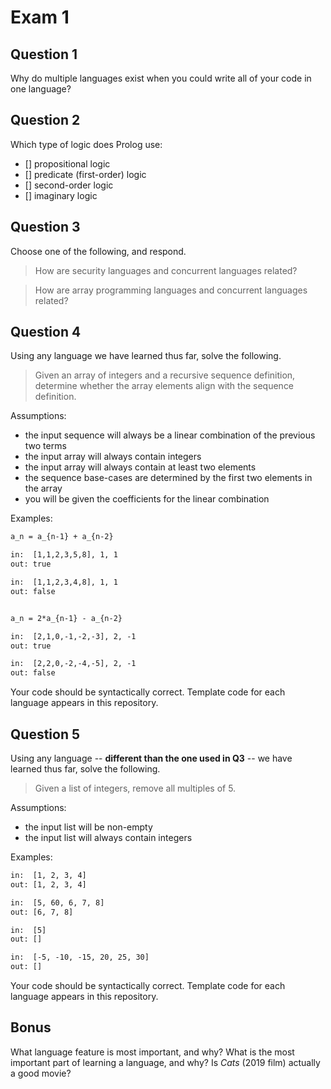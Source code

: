 # Exam 1

## Question 1

Why do multiple languages exist when you could write all of your code in one language?

## Question 2

Which type of logic does Prolog use:
- [] propositional logic
- [] predicate (first-order) logic
- [] second-order logic
- [] imaginary logic

## Question 3

Choose one of the following, and respond.

> How are security languages and concurrent languages related?

> How are array programming languages and concurrent languages related?

## Question 4

Using any language we have learned thus far, solve the following.

> Given an array of integers and a recursive sequence definition, determine whether the array elements align with the sequence definition.

Assumptions:
* the input sequence will always be a linear combination of the previous two terms
* the input array will always contain integers
* the input array will always contain at least two elements
* the sequence base-cases are determined by the first two elements in the array
* you will be given the coefficients for the linear combination

Examples:
```txt
a_n = a_{n-1} + a_{n-2}

in:  [1,1,2,3,5,8], 1, 1
out: true

in:  [1,1,2,3,4,8], 1, 1
out: false


a_n = 2*a_{n-1} - a_{n-2}

in:  [2,1,0,-1,-2,-3], 2, -1
out: true

in:  [2,2,0,-2,-4,-5], 2, -1
out: false
```

Your code should be syntactically correct.
Template code for each language appears in this repository.

## Question 5

Using any language -- **different than the one used in Q3** -- we have learned thus far, solve the following.

> Given a list of integers, remove all multiples of 5.

Assumptions:
* the input list will be non-empty
* the input list will always contain integers

Examples:
```txt
in:  [1, 2, 3, 4]
out: [1, 2, 3, 4]

in:  [5, 60, 6, 7, 8]
out: [6, 7, 8]

in:  [5]
out: []

in:  [-5, -10, -15, 20, 25, 30]
out: []
```

Your code should be syntactically correct.
Template code for each language appears in this repository.

## Bonus

What language feature is most important, and why?
What is the most important part of learning a language, and why?
Is _Cats_ (2019 film) actually a good movie?
